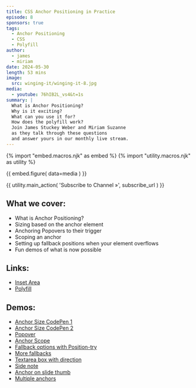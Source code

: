 ```yaml
---
title: CSS Anchor Positioning in Practice
episode: 8
sponsors: true
tags:
  - Anchor Positioning
  - CSS
  - Polyfill
author:
  - james
  - miriam
date: 2024-05-30
length: 53 mins
image:
  src: winging-it/winging-it-8.jpg
media:
  - youtube: 76hIB2L_vs4&t=1s
summary: |
  What is Anchor Positioning?
  Why is it exciting?
  What can you use it for?
  How does the polyfill work?
  Join James Stuckey Weber and Miriam Suzanne
  as they talk through these questions
  and answer yours in our monthly live stream.
---
```


{% import "embed.macros.njk" as embed %}
{% import "utility.macros.njk" as utility %}

{{ embed.figure(
  data=media
) }}

{{ utility.main_action(
  'Subscribe to Channel »',
  subscribe_url
) }}

## What we cover:

- What is Anchor Positioning?
- Sizing based on the anchor element
- Anchoring Popovers to their trigger
- Scoping an anchor
- Setting up fallback positions when your element overflows
- Fun demos of what is now possible

## Links:

- [Inset Area](https://anchor-tool.com/)
- [Polyfill](https://github.com/oddbird/css-anchor-positioning)

## Demos:

- [Anchor Size CodePen 1](https://codepen.io/jamessw/pen/dyENqQz)
- [Anchor Size CodePen 2](https://codepen.io/jamessw/pen/OJYWorB)
- [Popover](https://codepen.io/jamessw/pen/MWdjjQj)
- [Anchor Scope](https://codepen.io/jamessw/pen/dyEXKeP)
- [Fallback options with Position-try](https://codepen.io/jamessw/pen/abrZPQY)
- [More fallbacks](https://codepen.io/jamessw/pen/OJYbjyE)
- [Textarea box with direction](https://codepen.io/jamessw/pen/qBGNgdL)
- [Side note](https://codepen.io/jamessw/pen/gOJMyjN)
- [Anchor on slide thumb](https://codepen.io/jamessw/pen/KKLMJKm)
- [Multiple anchors](https://codepen.io/jamessw/pen/ZENpWao)
